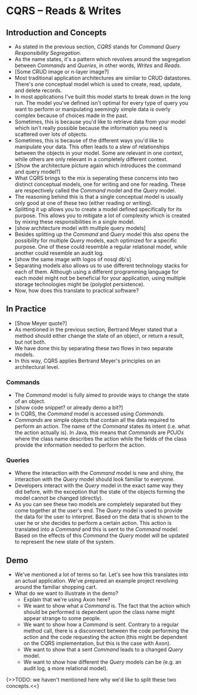 # CQRS – Reads & Writes

## Introduction and Concepts

- As stated in the previous section, _CQRS_ stands for _Command Query Responsibility Segregation_.
- As the name states, it's a pattern which revolves around the segregation between _Commands_ and _Queries_, in other words, _Writes_ and _Reads_.
- [Some CRUD image or n-layer image?]
- Most traditional application architectures are similar to CRUD datastores. There's one conceptual model which is used to create, read, update, and delete records.
- In most applications I've built this model starts to break down in the long run. The model you've defined isn't optimal for every type of query you want to perform or manipulating seemingly simple data is overly complex because of choices made in the past.
- Sometimes, this is because you'd like to retrieve data from your model which isn't really possible because the information you need is scattered over lots of objects.
- Sometimes, this is because of the different ways you'd like to manipulate your data. This often leads to a slew of relationships between the objects in your model. Some are relevant in one context, while others are only relevant in a completely different context.
- [Show the architecture picture again which introduces the command and query model?]
- What CQRS brings to the mix is seperating these concerns into two distinct conceptual models, one for writing and one for reading. These are respectively called the _Command_ model and the _Query_ model.
- The reasoning behind this is that a single conceptual model is usually only good at one of these two (either reading or writing).
- Splitting it up allows you to create a model defined specifically for its purpose. This allows you to mitigate a lot of complexity which is created by mixing these responsibilities in a single model.
- [show architecture model with multiple query models]
- Besides splitting up the _Command_ and _Query_ model this also opens the possibility for multiple _Query_ models, each optimized for a specific purpose. One of these could resemble a regular relational model, while another could resemble an audit log.
- [show the same image with logos of nosql db's]
- Separating models also allows us to use different technology stacks for each of them. Although using a different programming language for each model might not be beneficial for your application, using multiple storage technologies might be (polyglot persistence).
- Now, how does this translate to practical software?

## In Practice

- [Show Meyer quote?]
- As mentioned in the previous section, Bertrand Meyer stated that a method should either change the state of an object, or return a result, but not both.
- We have done this by separating these two flows in two separate models.
- In this way, CQRS applies Bertrand Meyer's principles on an architectural level.

### Commands

-  The _Command_ model is fully aimed to provide ways to change the state of an object.
- [show code snippet? or already demo a bit?]
- In CQRS, the _Command_ model is accessed using _Commands_.
- _Commands_ are simple objects that contain all the data required to perform an action. The name of the _Command_ states its intent (i.e. what the action actually is). In Java, this means that _Commands_ are _POJOs_ where the class name describes the action while the fields of the class provide the information needed to perform the action.

### Queries

- Where the interaction with the _Command_ model is new and shiny, the interaction with the _Query_ model should look familiar to everyone.
- Developers interact with the _Query_ model in the exact same way they did before, with the exception that the state of the objects forming the model cannot be changed (directly).
- As you can see these two models are completely separated but they come together at the user's end. The _Query_ model is used to provide the data for the user to interpret. Based on the data that is shown to the user he or she decides to perform a certain action. This action is translated into a _Command_ and this is sent to the _Command_ model. Based on the effects of this _Command_ the _Query_ model will be updated to represent the new state of the system.

## Demo

- We've mentioned a lot of terms so far. Let's see how this translates into an actual application. We've prepared an example project revolving around the familiar shopping cart.
- What do we want to illustrate in the demo?
	- Explain that we're using Axon here?
	- We want to show what a _Command_ is. The fact that the action which should be performed is dependent upon the class name might appear strange to some people.
	- We want to show how a _Command_ is sent. Contrary to a regular method call, there is a disconnect between the code performing the action and the code requesting the action (this might be dependent on the CQRS implementation, but this is the case with Axon).
	- We want to show that a sent _Command_ leads to a changed _Query_ model.
	- We want to show how different the _Query_ models can be (e.g. an audit log, a more relational model).

{>>TODO: we haven't mentioned here why we'd like to split these two concepts.<<}